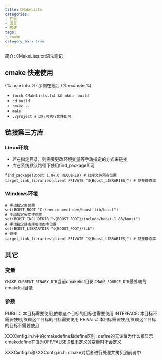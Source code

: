 ```yaml
---
title: CMakeLists
categories:
- 开发
- 语言
- 构建 
tags:
- cmake
category_bar: true
---
```

简介: CMakeLists.txt语法笔记
<!-- more -->
## cmake 快速使用
{% note info %}
示例在最后
{% endnote %}
* `touch CMakeLists.txt && mkdir build`
* `cd build`
* `cmake ..`
* `make`
* `./project # 运行可执行文件即可` 
## 链接第三方库
### Linux环境
* 若在指定目录，则需要更改环境变量等手动指定的方式来链接
* 库在系统默认路径下使用find_package即可

```
find_package(Boost 1.84.0 REQUIRED) # 找库文件所在位置
target_link_libraries(client PRIVATE "${Boost_LIBRARIES}") # 链接静态库
```
### Windows环境
```
# 手动指定库位置
set(BOOST_ROOT "C:/environment dev/boost lib/boost")
# 手动指定头文件位置
set(BOOST_INCLUDEDIR "${BOOST_ROOT}/include/boost-1_83/boost")
# 手动指定静态库和动态库位置
set(BOOST_LIBRARYDIR "${BOOST_ROOT}/lib")
# 链接
target_link_libraries(client PRIVATE "${Boost_LIBRARIES}") # 链接静态库
```
## 其它
### 变量
`CMAKE_CURRENT_BINARY_DIR`当前cmakelist目录
`CMAKE_SOURCE_DIR`最外端的cmakelist目录
### 参数
PUBLIC: 本目标需要使用,依赖这个目标的目标也需要使用
INTERFACE: 本目标不需要使用,依赖这个目标的目标需要使用
PRIVATE: 本目标需要使用,依赖这个目标的目标不需要使用

XXXConfig.in.h中的cmakedefine和define区别:
define的无论值为什么都显示
cmakedefine在值为OFF/FALSE,0和未定义的变量时不会定义

XXXConfig.h和XXXConfig.in.h:
cmake对后者进行处理并拷贝到前者中
